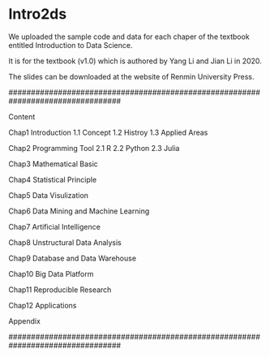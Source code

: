 # Intro2ds

We uploaded the sample code and data for each chaper of the textbook entitled Introduction to Data Science.

It is for the textbook (v1.0) which is authored by Yang Li and Jian Li in 2020.

The slides can be downloaded at the website of Renmin University Press.

#################################################################################

Content

Chap1 Introduction
  1.1 Concept
  1.2 Histroy
  1.3 Applied Areas

Chap2 Programming Tool
  2.1 R
  2.2 Python
  2.3 Julia
  
Chap3 Mathematical Basic

Chap4 Statistical Principle

Chap5 Data Visulization

Chap6 Data Mining and Machine Learning

Chap7 Artificial Intelligence

Chap8 Unstructural Data Analysis

Chap9 Database and Data Warehouse

Chap10 Big Data Platform

Chap11 Reproducible Research

Chap12 Applications

Appendix

#################################################################################

